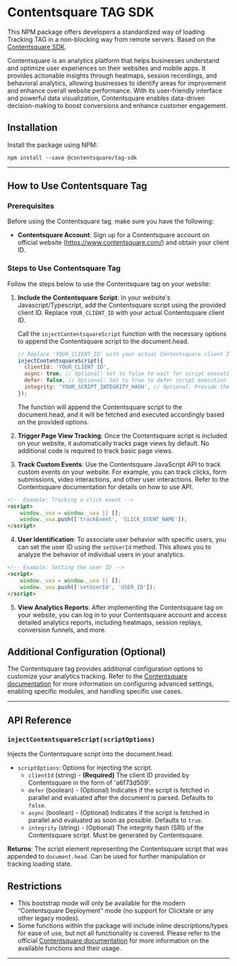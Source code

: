 # Contentsquare TAG SDK

This NPM package offers developers a standardized way of loading Tracking TAG in a non-blocking way from remote
servers. Based on the [Contentsquare SDK](https://docs.contentsquare.com/uxa-en/).

Contentsquare is an analytics platform that helps businesses understand and optimize user experiences on their websites and mobile apps. It provides actionable insights through heatmaps, session recordings, and behavioral analytics, allowing businesses to identify areas for improvement and enhance overall website performance. With its user-friendly interface and powerful data visualization, Contentsquare enables data-driven decision-making to boost conversions and enhance customer engagement.


## Installation

Install the package using NPM:

```console
npm install --save @contentsquare/tag-sdk
```



-------------

## How to Use Contentsquare Tag


### Prerequisites

Before using the Contentsquare tag, make sure you have the following:

- **Contentsquare Account**: Sign up for a Contentsquare account on official website (https://www.contentsquare.com/) and obtain your client ID.

### Steps to Use Contentsquare Tag

Follow the steps below to use the Contentsquare tag on your website:

1. **Include the Contentsquare Script**: In your website's Javascript/Typescript, add the Contentsquare script using the provided client ID. Replace `YOUR_CLIENT_ID` with your actual Contentsquare client ID.

    Call the `injectContentsquareScript` function with the necessary options to append the Contentsquare script to the document.head.
    
    ```javascript
    // Replace 'YOUR_CLIENT_ID' with your actual Contentsquare client ID
    injectContentsquareScript({
      clientId: 'YOUR_CLIENT_ID',
      async: true, // Optional: Set to false to wait for script execution until after document parsing.
      defer: false, // Optional: Set to true to defer script execution after document parsing.
      integrity: 'YOUR_SCRIPT_INTEGRITY_HASH', // Optional: Provide the integrity hash for script security (if required).
    });
    ```
    
    The function will append the Contentsquare script to the document.head, and it will be fetched and executed accordingly based on the provided options.

2. **Trigger Page View Tracking**: Once the Contentsquare script is included on your website, it automatically tracks page views by default. No additional code is required to track basic page views.

3. **Track Custom Events**: Use the Contentsquare JavaScript API to track custom events on your website. For example, you can track clicks, form submissions, video interactions, and other user interactions. Refer to the Contentsquare documentation for details on how to use API.


```html
<!-- Example: Tracking a click event -->
<script>
    window._uxa = window._uxa || [];
    window._uxa.push(['trackEvent', 'CLICK_EVENT_NAME']);
</script>

```

4. **User Identification**: To associate user behavior with specific users, you can set the user ID using the `setUserId` method. This allows you to analyze the behavior of individual users in your analytics.

```html
<!-- Example: Setting the user ID -->
<script>
    window._uxa = window._uxa || [];
    window._uxa.push(['setUserId', 'USER_ID']);
</script>
```

5. **View Analytics Reports**: After implementing the Contentsquare tag on your website, you can log in to your Contentsquare account and access detailed analytics reports, including heatmaps, session replays, conversion funnels, and more.

## Additional Configuration (Optional)

The Contentsquare tag provides additional configuration options to customize your analytics tracking. Refer to the [Contentsquare documentation](https://docs.contentsquare.com/uxa-en/) for more information on configuring advanced settings, enabling specific modules, and handling specific use cases.

---


## API Reference

### `injectContentsquareScript(scriptOptions)`

Injects the Contentsquare script into the document.head.

- `scriptOptions`: Options for injecting the script.
  - `clientId` (string) - **(Required)** The client ID provided by Contentsquare in the form of 'a6f73d509'.
  - `defer` (boolean) - (Optional) Indicates if the script is fetched in parallel and evaluated after the document is parsed. Defaults to `false`.
  - `async` (boolean) - (Optional) Indicates if the script is fetched in parallel and evaluated as soon as possible. Defaults to `true`.
  - `integrity` (string) - (Optional) The integrity hash (SRI) of the Contentsquare script. Must be generated by Contentsquare.

**Returns**: The script element representing the Contentsquare script that was appended to `document.head`. Can be used for further manipulation or tracking loading state.

## Restrictions
* This bootstrap mode will only be available for the modern “Contentsquare Deployment” mode (no support for Clicktale or any other legacy modes).
* Some functions within the package will include inline descriptions/types for ease of use, but not all functionality is covered.  Please refer to the official [Contentsquare documentation](https://docs.contentsquare.com/uxa-en/) for more information on the available functions and their usage.

---

